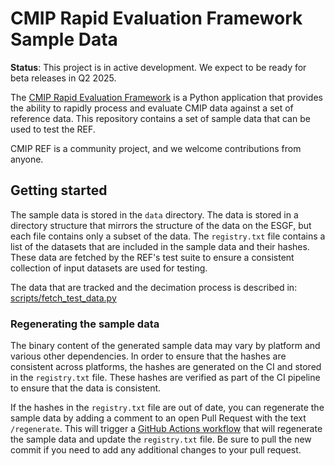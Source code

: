 # CMIP Rapid Evaluation Framework Sample Data


<!--- --8<-- [start:description] -->

**Status**: This project is in active development. We expect to be ready for beta releases in Q2 2025.

The [CMIP Rapid Evaluation Framework](https://github.com/CMIP-REF/cmip-ref) is a Python application
that provides the ability to rapidly process and evaluate CMIP data against a set of reference data.
This repository contains a set of sample data that can be used to test the REF.

CMIP REF is a community project, and we welcome contributions from anyone.

## Getting started

The sample data is stored in the `data` directory.
The data is stored in a directory structure that mirrors the structure of the data on the ESGF,
but each file contains only a subset of the data.
The `registry.txt` file contains a list of the datasets that are included in the sample data and their hashes.
These data are fetched by the REF's test suite to ensure a consistent collection of input datasets are used for testing.

The data that are tracked and the decimation process is described in: [scripts/fetch_test_data.py]()


### Regenerating the sample data

The binary content of the generated sample data may vary by platform and various other dependencies.
In order to ensure that the hashes are consistent across platforms,
the hashes are generated on the CI and stored in the `registry.txt` file.
These hashes are verified as part of the CI pipeline to ensure that the data is consistent.

If the hashes in the `registry.txt` file are out of date,
you can regenerate the sample data by adding a comment to an open Pull Request with the text `/regenerate`.
This will trigger a [GitHub Actions workflow](https://github.com/CMIP-REF/ref-sample-data/actions/workflows/pr-comment.yaml)
that will regenerate the sample data and update the `registry.txt` file.
Be sure to pull the new commit if you need to add any additional changes to your pull request.
